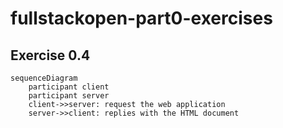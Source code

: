 # fullstackopen-part0-exercises

## Exercise 0.4
```mermaid
sequenceDiagram
    participant client
    participant server
    client->>server: request the web application
    server->>client: replies with the HTML document
```
